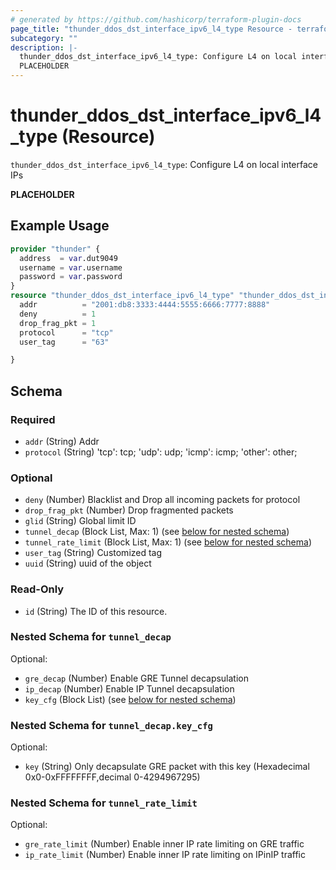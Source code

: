 ```yaml
---
# generated by https://github.com/hashicorp/terraform-plugin-docs
page_title: "thunder_ddos_dst_interface_ipv6_l4_type Resource - terraform-provider-thunder"
subcategory: ""
description: |-
  thunder_ddos_dst_interface_ipv6_l4_type: Configure L4 on local interface IPs
  PLACEHOLDER
---
```


# thunder_ddos_dst_interface_ipv6_l4_type (Resource)

`thunder_ddos_dst_interface_ipv6_l4_type`: Configure L4 on local interface IPs

__PLACEHOLDER__

## Example Usage

```terraform
provider "thunder" {
  address  = var.dut9049
  username = var.username
  password = var.password
}
resource "thunder_ddos_dst_interface_ipv6_l4_type" "thunder_ddos_dst_interface_ipv6_l4_type" {
  addr          = "2001:db8:3333:4444:5555:6666:7777:8888"
  deny          = 1
  drop_frag_pkt = 1
  protocol      = "tcp"
  user_tag      = "63"

}
```

<!-- schema generated by tfplugindocs -->
## Schema

### Required

- `addr` (String) Addr
- `protocol` (String) 'tcp': tcp; 'udp': udp; 'icmp': icmp; 'other': other;

### Optional

- `deny` (Number) Blacklist and Drop all incoming packets for protocol
- `drop_frag_pkt` (Number) Drop fragmented packets
- `glid` (String) Global limit ID
- `tunnel_decap` (Block List, Max: 1) (see [below for nested schema](#nestedblock--tunnel_decap))
- `tunnel_rate_limit` (Block List, Max: 1) (see [below for nested schema](#nestedblock--tunnel_rate_limit))
- `user_tag` (String) Customized tag
- `uuid` (String) uuid of the object

### Read-Only

- `id` (String) The ID of this resource.

<a id="nestedblock--tunnel_decap"></a>
### Nested Schema for `tunnel_decap`

Optional:

- `gre_decap` (Number) Enable GRE Tunnel decapsulation
- `ip_decap` (Number) Enable IP Tunnel decapsulation
- `key_cfg` (Block List) (see [below for nested schema](#nestedblock--tunnel_decap--key_cfg))

<a id="nestedblock--tunnel_decap--key_cfg"></a>
### Nested Schema for `tunnel_decap.key_cfg`

Optional:

- `key` (String) Only decapsulate GRE packet with this key (Hexadecimal 0x0-0xFFFFFFFF,decimal 0-4294967295)



<a id="nestedblock--tunnel_rate_limit"></a>
### Nested Schema for `tunnel_rate_limit`

Optional:

- `gre_rate_limit` (Number) Enable inner IP rate limiting on GRE traffic
- `ip_rate_limit` (Number) Enable inner IP rate limiting on IPinIP traffic


